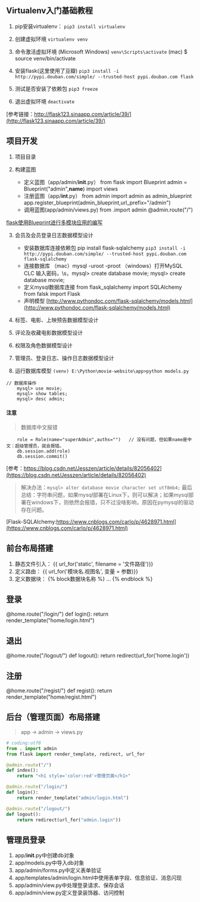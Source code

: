 ## Virtualenv入门基础教程
1. pip安装virtualenv：
`pip3 install virtualenv`

2. 创建虚拟环境
`virtualenv venv`

3. 命令激活虚拟环境
(Microsoft Windows) `venv\Scripts\activate`
(mac) $ source venv/bin/activate

4. 安装flask(这里使用了豆瓣)
`pip3 install -i http://pypi.douban.com/simple/ --trusted-host pypi.douban.com flask`

5. 测试是否安装了依赖包
`pip3 freeze`

6. 退出虚拟环境
`deactivate`

[参考链接：http://flask123.sinaapp.com/article/39/](http://flask123.sinaapp.com/article/39/)

## 项目开发

1. 项目目录

2. 构建蓝图

    * 定义蓝图（app/admin/__init__.py）
    from flask import Blueprint
    admin = Blueprint("admin",__name__)
    import views
    * 注册蓝图（app/__int__.py）
    from admin import admin as admin_blueprint
    app.register_blueprint(admin_blueprint,url_prefix="/admin")
    * 调用蓝图(app/admin/views.py)
    from .import admin
    @admin.route("/")
    
[flask使用Blueprint进行多模块应用的编写](https://blog.csdn.net/u012734441/article/details/67631564)

3. 会员及会员登录日志数据模型设计

    * 安装数据库连接依赖包 pip install flask-sqlalchemy
    `pip3 install -i http://pypi.douban.com/simple/ --trusted-host pypi.douban.com flask-sqlalchemy`
    * 连接数据库
    （mac）mysql -uroot -proot 
    （windows）打开MySQL CLC 输入密码，\s，mysql> create database movie;
    mysql> create database movie;
    * 定义mysql数据库连接
    from flask_sqlalchemy import SQLAlchemy
    from falsk import Flask
    * 声明模型
    [http://www.pythondoc.com/flask-sqlalchemy/models.html](http://www.pythondoc.com/flask-sqlalchemy/models.html)
    
4. 标签、电影、上映预告数据模型设计

5. 评论及收藏电影数据模型设计

6. 权限及角色数据模型设计

7. 管理员、登录日志、操作日志数据模型设计

8. 运行数据库模型
`(venv) E:\Python\movie-website\app>python models.py`
```
// 数据库操作
    mysql> use movie;
    mysql> show tables;
    mysql> desc admin;
```
#### 注意
> 数据库中文报错
```
    role = Role(name="superAdmin",auths="")   // 没有问题，但如果name是中文：超级管理员，就会报错。
    db.session.add(role)
    db.session.commit()
```
[参考：https://blog.csdn.net/Jesszen/article/details/82056402](https://blog.csdn.net/Jesszen/article/details/82056402)
> 解决办法：`mysql> alter database movie character set utf8mb4;`
> 最后总结：字符串问题，如果mysql部署在Linux下，则可以解决；如果mysql部署在windows下，则依然会报错，只不过没啥影响，原因在pymysql的驱动存在问题。

[Flask-SQLAlchemy:https://www.cnblogs.com/carlo/p/4628971.html](https://www.cnblogs.com/carlo/p/4628971.html)

## 前台布局搭建
1. 静态文件引入： {{ url_for('static', filename = '文件路径')}}
2. 定义路由： {{ url_for('模块名.视图名', 变量 = 参数)}}
3. 定义数据块： {% block数据块名称 %} ... {% endblock %}

## 登录
@home.route("/login/")
def login():
return render_template("home/login.html")

## 退出
@home.route("/logout/")
def logout():
return redirect(url_for('home.login'))

## 注册

@home.route("/regist/")
def regist():
    return render_template("home/regist.html")
    
## 后台（管理页面）布局搭建
> app -> admin -> views.py
```python
# coding:utf8
from . import admin
from flask import render_template, redirect, url_for

@admin.route("/")
def index():
    return "<h1 style='color:red'>管理页面</h1>"

@admin.route("/login/")
def login():
    return render_template("admin/login.html")

@admin.route("/logout/")
def logout():
    return redirect(url_for("admin.login"))
```

## 管理员登录
1. app/__init__.py中创建db对象
2. app/models.py中导入db对象
3. app/admin/forms.py中定义表单验证
4. app/templates/admin/login.html中使用表单字段、信息验证、消息闪现
5. app/admin/view.py中处理登录请求、保存会话
6. app/admin/view.py定义登录装饰器、访问控制



